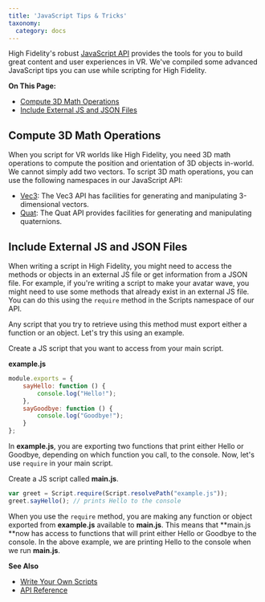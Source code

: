 ```yaml
---
title: 'JavaScript Tips & Tricks'
taxonomy:
  category: docs
---
```

High Fidelity's robust [JavaScript API](../../api-reference) provides the tools for you to build great content and user experiences in VR. We've compiled some advanced JavaScript tips you can use while scripting for High Fidelity. 

**On This Page:**

+ [Compute 3D Math Operations](#compute-3d-math-operations)
+ [Include External JS and JSON Files](#include-external-js-and-json-files)

## Compute 3D Math Operations 

When you script for VR worlds like High Fidelity, you need 3D math operations to compute the position and orientation of 3D objects in-world. We cannot simply add two vectors. To script 3D math operations, you can use the following namespaces in our JavaScript API:

+ [Vec3](../../api-reference/namespaces/vec3): The Vec3 API has facilities for generating and manipulating 3-dimensional vectors. 
+ [Quat](../../api-reference/namespaces/quat): The Quat API provides facilities for generating and manipulating quaternions. 

## Include External JS and JSON Files

When writing a script in High Fidelity, you might need to access the methods or objects in an external JS file or get information from a JSON file. For example, if you're writing a script to make your avatar wave, you might need to use some methods that already exist in an external JS file. You can do this using the `require` method in the Scripts namespace of our API.

Any script that you try to retrieve using this method must export either a function or an object. Let's try this using an example. 

Create a JS script that you want to access from your main script. 

**example.js**

```javascript
module.exports = {
    sayHello: function () {
        console.log("Hello!");
    },
    sayGoodbye: function () {
        console.log("Goodbye!");
    }
};
```

In **example.js**, you are exporting two functions that print either Hello or Goodbye, depending on which function you call, to the console. Now, let's use `require` in your main script.

Create a JS script called **main.js**.

```javascript
var greet = Script.require(Script.resolvePath("example.js"));
greet.sayHello(); // prints Hello to the console
```

When you use the `require` method, you are making any function or object exported from **example.js** available to **main.js**. This means that **main.js **now has access to functions that will print either Hello or Goodbye to the console. In the above example, we are printing Hello to the console when we run **main.js**.

**See Also**

+ [Write Your Own Scripts](../write-scripts)
+ [API Reference](../../api-reference)